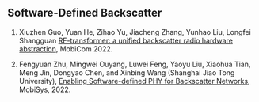## Software-Defined Backscatter

1. Xiuzhen Guo, Yuan He, Zihao Yu, Jiacheng Zhang, Yunhao Liu, Longfei Shangguan [RF-transformer: a unified backscatter radio hardware abstraction](https://dl.acm.org/doi/abs/10.1145/3495243.3560549), MobiCom 2022.

1. Fengyuan Zhu, Mingwei Ouyang, Luwei Feng, Yaoyu Liu, Xiaohua Tian, Meng Jin, Dongyao Chen, and Xinbing Wang (Shanghai Jiao Tong University), [Enabling Software-defined PHY for Backscatter Networks](https://dl.acm.org/doi/abs/10.1145/3498361.3538927), MobiSys, 2022.
